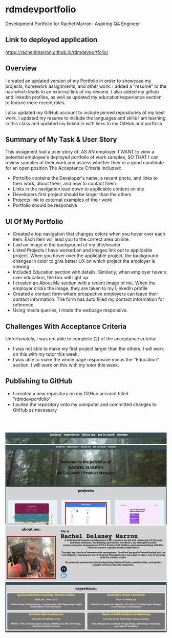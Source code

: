 # rdmdevportfolio
Development Portfolio for Rachel Marron- Aspiring QA Engineer

## Link to deployed application 
<a href="https://racheldmarron.github.io/rdmdevportfolio/">https://racheldmarron.github.io/rdmdevportfolio/</a>

## Overview 
I created an updated version of my Portfolio in order to showcase my projects, homework assignments, and other work. I added a "resume" to the nav which leads to an external link of my resume. I also added my github and linkedin profiles, as well as updated my education/experience section to feature more recent roles. 

I also updated my GitHub account to include pinned repositories of my best work. I updated my resume to include the languages and skills I am learning in this class and updated my linked in with links to my GitHub and portfolio. 

## Summary of My Task & User Story 
This assigment had a user story of: AS AN employer, I WANT to view a potential employee's deployed portfolio of work samples, SO THAT I can review samples of their work and assess whether they're a good candidate for an open position
The Acceptance Criteria included: 
<ul><li>Portolfio contains the Developer's name, a recent photo, and links to their work, about them, and how to contact them</li>
<li>Links in the navigation lead down to applicable content on site</li>
<li>Developers first project should be larger than the others</li>
<li>Projects link to external examples of their work</li>
<li>Portfolio should be responsive</li></ul>

## UI Of My Portfolio
<ul>
<li>Created a top navigation that changes colors when you hover over each item. Each item will lead you to the correct area on site.</li>
<li>Laid an image in the background of my title/header</li>
<li>Listed Projects I have worked on and images link out to applicable project. When you hover over the applicable project, the background changes in color to give better UX on which project the employer is viewing</li>
<li>Included Education section with details. Similarly, when employer hovers over education, the box will light up</li>
<li>I created an About Me section with a recent image of me. When the employer clicks the image, they are taken to my LinkedIn profile</li>
<li>Created a contact form where prospective employers can leave their contact information. The form has auto filled my contact information for reference.</li>
<li>Using media queries, I made the webpage responsive.</li>
  </ul>
  
## Challenges With Acceptance Criteria 
Unfortunately, I was not able to complete (2) of the acceptance criteria: 
<ul><li>I was not able to make my first project larger than the others. I will work on this with my tutor this week.</li>
<li>I was able to make the whole page responsive minus the "Education" section. I will work on this with my tutor this week.</li></ul>

## Publishing to GitHub
<ul>
  <li>I created a new repository on my GitHub account titled "rdmdevportfolio"</li>
  <li>I pulled the repository onto my computer and committed changes to GitHub as necessary</li>
</ul>
<br><br> 

![](./assets/images/portfolio-2.png)
![](./assets/images/portfolio-1.png)
![](./assets/images/portfolio-3.png)
![](./assets/images/portfolio-4.png)
